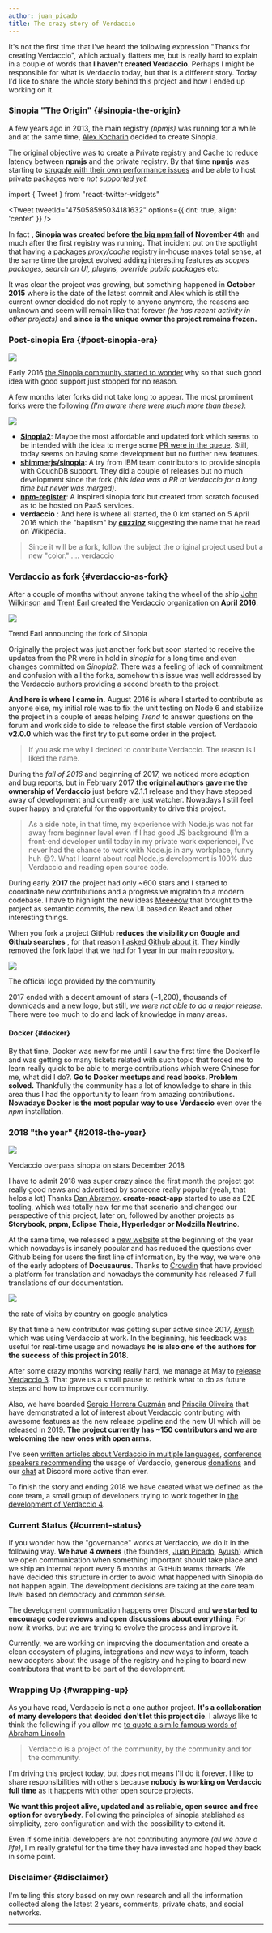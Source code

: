```yaml
---
author: juan_picado
title: The crazy story of Verdaccio
---
```


It's not the first time that I've heard the following expression "Thanks for creating Verdaccio", which actually flatters me, but is really hard to explain in a couple of words that **I haven't created Verdaccio**. Perhaps I might be responsible for what is Verdaccio today, but that is a different story. Today I'd like to share the whole story behind this project and how I ended up working on it.

### Sinopia "The Origin" {#sinopia-the-origin}

A few years ago in 2013, the main registry _(npmjs)_ was running for a while and at the same time, [Alex Kocharin](https://github.com/rlidwka) decided to create Sinopia.

The original objective was to create a Private registry and Cache to reduce latency between **npmjs** and the private registry. By that time **npmjs** was starting to [struggle with their own performance issues](https://blog.npmjs.org/post/97261727560/npm-inc-and-scalenpm) and be able to host private packages were _not supported yet_.

import { Tweet } from "react-twitter-widgets"

<Tweet tweetId="475058595034181632" options={{
  dnt: true,
  align: 'center'
}} />

<!--truncate-->

In fact **, Sinopia was created before** [**the big npm fall**](https://nodejs.org/en/blog/npm/2013-outage-postmortem/#what-went-wrong-and-how-was-it-fixed) **of November 4th** and much after the first registry was running. That incident put on the spotlight that having a packages _proxy/cache_ registry in-house makes total sense, at the same time the project evolved adding interesting features as _scopes packages, search on UI, plugins, override public packages_ etc.

It was clear the project was growing, but something happened in **October 2015** where is the date of the latest commit and Alex which is still the current owner decided do not reply to anyone anymore, the reasons are unknown and seem will remain like that forever _(he has recent activity in other projects)_ and **since is the unique owner the project remains frozen.**

### Post-sinopia Era {#post-sinopia-era}

![](https://cdn-images-1.medium.com/max/779/1*t8GSq1qq6RC4iQsx1bYDgg.png)

Early 2016 [the Sinopia community started to wonder](https://github.com/rlidwka/sinopia/issues/376) why so that such good idea with good support just stopped for no reason.

A few months later forks did not take long to appear. The most prominent forks were the following _(I'm aware there were much more than these)_:

![](https://cdn-images-1.medium.com/max/700/1*AlByG_WIbkxp6W9OH0JYzQ.png)

- [**Sinopia2**](https://github.com/fl4re/sinopia): Maybe the most affordable and updated fork which seems to be intended with the idea to merge some [PR were in the queue](https://github.com/rlidwka/sinopia/issues?utf8=%E2%9C%93&q=is%3Aissue+is%3Aopen+dead#issuecomment-197239368). Still, today seems on having some development but no further new features.
- [**shimmerjs/sinopia**](https://github.com/shimmerjs/sinopia): A try from IBM team contributors to provide sinopia with CouchDB support. They did a couple of releases but no much development since the fork _(this idea was a PR at Verdaccio for a long time but never was merged)_.
- [**npm-register**](https://github.com/jdxcode/npm-register): A inspired sinopia fork but created from scratch focused as to be hosted on PaaS services.
- **verdaccio** : And here is where all started, the 0 km started on 5 April 2016 which the "baptism" by [**cuzzinz**](https://github.com/cuzzinz) suggesting the name that he read on Wikipedia.

> Since it will be a fork, follow the subject the original project used but a new "color." .... verdaccio

### Verdaccio as fork {#verdaccio-as-fork}

After a couple of months without anyone taking the wheel of the ship [John Wilkinson](https://github.com/jmwilkinson) and [Trent Earl](https://github.com/trentearl) created the Verdaccio organization on **April 2016**.

![](https://cdn-images-1.medium.com/max/797/1*AIbetKbnOhE9lVJIJO7ZnQ.png)<figcaption>Trend Earl announcing the fork of Sinopia</figcaption>

Originally the project was just another fork but soon started to receive the updates from the PR were in hold in _sinopia_ for a long time and even changes committed on _Sinopia2_. There was a feeling of lack of commitment and confusion with all the forks, somehow this issue was well addressed by the Verdaccio authors providing a second breath to the project.

**And here is where I came in.** August 2016 is where I started to contribute as anyone else, my initial role was to fix the unit testing on Node 6 and stabilize the project in a couple of areas helping _Trend_ to answer questions on the forum and work side to side to release the first stable version of Verdaccio **v2.0.0** which was the first try to put some order in the project.

> If you ask me why I decided to contribute Verdaccio. The reason is I liked the name.

During the _fall of 2016_ and beginning of 2017, we noticed more adoption and bug reports, but in February 2017 **the original authors gave me the ownership of Verdaccio** just before v2.1.1 release and they have stepped away of development and currently are just watcher. Nowadays I still feel super happy and grateful for the opportunity to drive this project.

> As a side note, in that time, my experience with Node.js was not far away from beginner level even if I had good JS background (I'm a front-end developer until today in my private work experience), I've never had the chance to work with Node.js in any workplace, funny huh 😅?. What I learnt about real Node.js development is 100% due Verdaccio and reading open source code.

During early **2017** the project had only ~600 stars and I started to coordinate new contributions and a progressive migration to a modern codebase. I have to highlight the new ideas [Meeeeow](https://github.com/Meeeeow) that brought to the project as semantic commits, the new UI based on React and other interesting things.

When you fork a project GitHub **reduces the visibility on Google and Github searches** , for that reason [I asked Github about it](https://github.com/verdaccio/verdaccio/issues/75#issuecomment-290631295). They kindly removed the fork label that we had for 1 year in our main repository.

![](https://cdn-images-1.medium.com/max/301/1*EF5a7ODsYd3OLMWbVQk37A.png)<figcaption>The official logo provided by the community</figcaption>

2017 ended with a decent amount of stars (~1,200), thousands of downloads and a [new logo](https://github.com/verdaccio/verdaccio/issues/328), but still, _we were not able to do a major release_. There were too much to do and lack of knowledge in many areas.

#### Docker {#docker}

By that time, Docker was new for me until I saw the first time the Dockerfile and was getting so many tickets related with such topic that forced me to learn really quick to be able to merge contributions which were Chinese for me, what did I do?. **Go to Docker meetups and read books. Problem solved.** Thankfully the community has a lot of knowledge to share in this area thus I had the opportunity to learn from amazing contributions. **Nowadays Docker is the most popular way to use Verdaccio** even over the _npm_ installation.

### 2018 "the year" {#2018-the-year}

![](https://cdn-images-1.medium.com/max/804/1*77nCfVH9qaQbP1dBkAXBMg.png)<figcaption>Verdaccio overpass sinopia on stars December 2018</figcaption>

I have to admit 2018 was super crazy since the first month the project got really good news and advertised by someone really popular (yeah, that helps a lot) Thanks [Dan Abramov](https://medium.com/u/a3a8af6addc1). **create-react-app** started to use as E2E tooling, which was totally new for me that scenario and changed our perspective of this project, later on, followed by another projects as **Storybook, pnpm, Eclipse Theia, Hyperledger or Modzilla Neutrino**.

At the same time, we released a [new website](https://verdaccio.org/) at the beginning of the year which nowadays is insanely popular and has reduced the questions over Github being for users the first line of information, by the way, we were one of the early adopters of **Docusaurus**. Thanks to [Crowdin](https://crowdin.com/project/verdaccio) that have provided a platform for translation and nowadays the community has released 7 full translations of our documentation.

![](https://cdn-images-1.medium.com/max/867/1*v-dZShJE4VVgF4fbKMtkBA.png)<figcaption>the rate of visits by country on google analytics</figcaption>

By that time a new contributor was getting super active since 2017, [Ayush](https://medium.com/u/ffdb15785e37) which was using Verdaccio at work. In the beginning, his feedback was useful for real-time usage and nowadays **he is also one of the authors for the success of this project in 2018**.

After some crazy months working really hard, we manage at May to [release Verdaccio 3](https://dev.to/verdaccio/verdaccio-3-released--4m8d-temp-slug-2596361). That gave us a small pause to rethink what to do as future steps and how to improve our community.

Also, we have boarded [Sergio Herrera Guzmán](https://medium.com/u/5609d55238ab) and [Priscila Oliveira](https://medium.com/u/c1899129305b) that have demonstrated a lot of interest about Verdaccio contributing with awesome features as the new release pipeline and the new UI which will be released in 2019. **The project currently has ~150 contributors and we are welcoming the new ones with open arms**.

I've seen [written articles about Verdaccio in multiple languages](https://github.com/verdaccio/verdaccio/wiki#articles), [conference speakers recommending](https://youtu.be/q4XmAy6_ucw) the usage of Verdaccio, generous [donations](https://opencollective.com/verdaccio) and our [chat](http://chat.verdaccio.org/) at Discord more active than ever.

To finish the story and ending 2018 we have created what we defined as the core team, a small group of developers trying to work together in [the development of Verdaccio 4](https://dev.to/verdaccio/verdaccio-4-alpha-release-1d7p-temp-slug-4609102).

### Current Status {#current-status}

If you wonder how the "governance" works at Verdaccio, we do it in the following way. **We have 4 owners** (the founders, [Juan Picado](https://medium.com/u/a6a7b0f6a9e4), [Ayush](https://medium.com/u/ffdb15785e37)) which we open communication when something important should take place and we ship an internal report every 6 months at GitHub teams threads. We have decided this structure in order to avoid what happened with Sinopia do not happen again. The development decisions are taking at the core team level based on democracy and common sense.

The development communication happens over Discord and **we started to encourage code reviews and open discussions about everything**. For now, it works, but we are trying to evolve the process and improve it.

Currently, we are working on improving the documentation and create a clean ecosystem of plugins, integrations and new ways to inform, teach new adopters about the usage of the registry and helping to board new contributors that want to be part of the development.

### Wrapping Up {#wrapping-up}

As you have read, Verdaccio is not a one author project. **It's a collaboration of many developers that decided don't let this project die**. I always like to think the following if you allow me [to quote a simile famous words of Abraham Lincoln](https://en.wikipedia.org/wiki/Gettysburg_Address)

> Verdaccio is a project of the community, by the community and for the community.

I'm driving this project today, but does not means I'll do it forever. I like to share responsibilities with others because **nobody is working on Verdaccio full time** as it happens with other open source projects.

**We want this project alive, updated and as reliable, open source and free option for everybody**. Following the principles of sinopia stablished as simplicity, zero configuration and with the possibility to extend it.

Even if some initial developers are not contributing anymore _(all we have a life)_, I'm really grateful for the time they have invested and hoped they back in some point.

### Disclaimer {#disclaimer}

I'm telling this story based on my own research and all the information collected along the latest 2 years, comments, private chats, and social networks.

---
